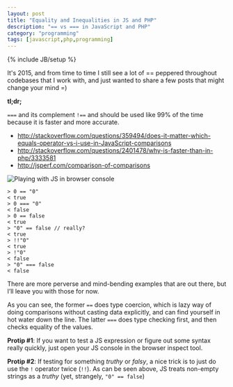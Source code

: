 ```yaml
---
layout: post
title: "Equality and Inequalities in JS and PHP"
description: "== vs === in JavaScript and PHP"
category: "programming"
tags: [javascript,php,programming]
---
```

{% include JB/setup %}

It's 2015, and from time to time I still see a lot of == peppered throughout codebases that I work with, and just wanted to share a few posts that might change your mind =)

**tl;dr;**

`===` and its complement `!==` and should be used like 99% of the time because it is faster and more accurate.

* <http://stackoverflow.com/questions/359494/does-it-matter-which-equals-operator-vs-i-use-in-JavaScript-comparisons>
* <http://stackoverflow.com/questions/2401478/why-is-faster-than-in-php/3333581>
* <http://jsperf.com/comparison-of-comparisons>

![](https://s3.amazonaws.com/f.cl.ly/items/3w1N2T280O032K0v203l/Image%202015-02-26%20at%209.23.35%20AM.png "Playing with JS in browser console")

    > 0 == "0"
    < true
    > 0 === "0"
    < false
    > 0 == false
    < true
    > "0" == false // really?
    < true
    > !!"0"
    < true
    > !"0"
    < false
    > "0" === false
    < false

There are more perverse and mind-bending examples that are out there, but I’ll leave you with those for now.

As you can see, the former `==` does type coercion, which is lazy way of doing comparisons without casting data explicitly, and can find yourself in hot water down the line. The latter `===` does type checking first, and then checks equality of the values.

**Protip #1**: If you want to test a JS expression or figure out some syntax really quickly, just open your JS console in the browser inspect tool.

**Protip #2**: If testing for something *truthy* or *falsy*, a nice trick is to just do use the `!` operator twice (`!!`). As can be seen above, JS treats non-empty strings as a *truthy* (yet, strangely, `"0" == false`)
